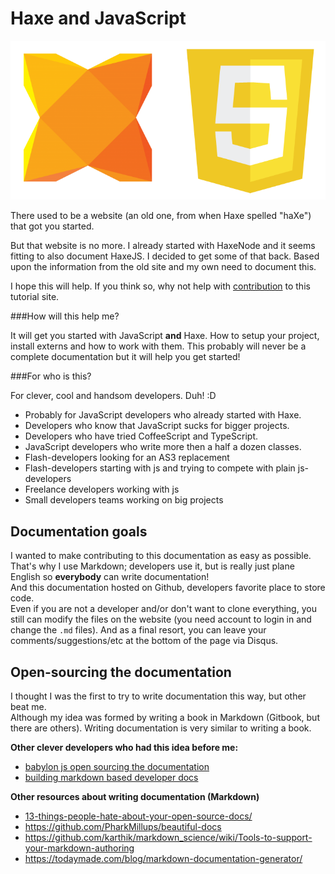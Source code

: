 # Haxe and JavaScript

![Haxe logo](img/haxe_javascript_logos.png) 

There used to be a website (an old one, from when Haxe spelled "haXe") that got you started.

But that website is no more. I already started with HaxeNode and it seems fitting to also document HaxeJS. I decided to get some of that back.
Based upon the information from the old site and my own need to document this.

I hope this will help. If you think so, why not help with [contribution](contribute.md) to this tutorial site.

###How will this help me?

It will get you started with JavaScript **and** Haxe.
How to setup your project, install externs and how to work with them. This probably will never be a complete documentation but it will help you get started!

###For who is this?

For clever, cool and handsom developers. Duh! :D

* Probably for JavaScript developers who already started with Haxe.
* Developers who know that JavaScript sucks for bigger projects. 
* Developers who have tried CoffeeScript and TypeScript.
* JavaScript developers who write more then a half a dozen classes.
* Flash-developers looking for an AS3 replacement
* Flash-developers starting with js and trying to compete with plain js-developers
* Freelance developers working with js
* Small developers teams working on big projects  


## Documentation goals

I wanted to make contributing to this documentation as easy as possible.  
That's why I use Markdown; developers use it, but is really just plane English so **everybody** can write documentation!  
And this documentation hosted on Github, developers favorite place to store code.  
Even if you are not a developer and/or don't want to clone everything, you still can modify the files on the website (you need account to login in and change the `.md` files).
And as a final resort, you can leave your comments/suggestions/etc at the bottom of the page via Disqus.


## Open-sourcing the documentation

I thought I was the first to try to write documentation this way, but other beat me.  
Although my idea was formed by writing a book in Markdown (Gitbook, but there are others).
Writing documentation is very similar to writing a book.

**Other clever developers who had this idea before me:**  

* [babylon js open sourcing the documentation](http://blogs.msdn.com/b/eternalcoding/archive/2015/08/11/babylon-js-open-sourcing-the-documentation.aspx)
* [building markdown based developer docs](https://medium.com/code-stories/building-markdown-based-developer-docs-87c0317c56f7)


**Other resources about writing documentation (Markdown)**

* [13-things-people-hate-about-your-open-source-docs/](http://blog.smartbear.com/careers/13-things-people-hate-about-your-open-source-docs/)
* <https://github.com/PharkMillups/beautiful-docs>
* <https://github.com/karthik/markdown_science/wiki/Tools-to-support-your-markdown-authoring>
* <https://todaymade.com/blog/markdown-documentation-generator/>
